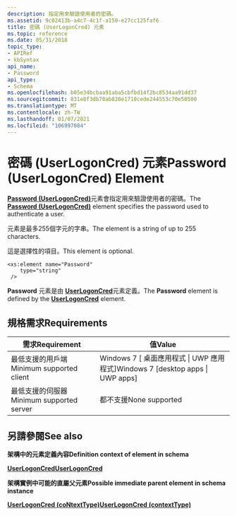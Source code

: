 ```yaml
---
description: 指定用來驗證使用者的密碼。
ms.assetid: 9c02413b-a4c7-4c1f-a150-e27cc125faf6
title: 密碼 (UserLogonCred) 元素
ms.topic: reference
ms.date: 05/31/2018
topic_type:
- APIRef
- kbSyntax
api_name:
- Password
api_type:
- Schema
ms.openlocfilehash: b05e34bcbaa91aba5cbfbd14f2bc8534aa91dd37
ms.sourcegitcommit: 831e8f3db78ab820e1710cede244553c70e50500
ms.translationtype: MT
ms.contentlocale: zh-TW
ms.lasthandoff: 01/07/2021
ms.locfileid: "106997084"
---
```

# <a name="password-userlogoncred-element"></a><span data-ttu-id="8dca4-103">密碼 (UserLogonCred) 元素</span><span class="sxs-lookup"><span data-stu-id="8dca4-103">Password (UserLogonCred) Element</span></span>

<span data-ttu-id="8dca4-104">[**Password (UserLogonCred)**](schema-ignorepassword-userlogoncred-element.md)元素會指定用來驗證使用者的密碼。</span><span class="sxs-lookup"><span data-stu-id="8dca4-104">The [**Password (UserLogonCred)**](schema-ignorepassword-userlogoncred-element.md) element specifies the password used to authenticate a user.</span></span>

<span data-ttu-id="8dca4-105">元素是最多255個字元的字串。</span><span class="sxs-lookup"><span data-stu-id="8dca4-105">The element is a string of up to 255 characters.</span></span>

<span data-ttu-id="8dca4-106">這是選擇性的項目。</span><span class="sxs-lookup"><span data-stu-id="8dca4-106">This element is optional.</span></span>

``` syntax
<xs:element name="Password"
    type="string"
 />
```

<span data-ttu-id="8dca4-107">**Password** 元素是由 [**UserLogonCred**](schema-userlogoncred-contexttype-element.md)元素定義。</span><span class="sxs-lookup"><span data-stu-id="8dca4-107">The **Password** element is defined by the [**UserLogonCred**](schema-userlogoncred-contexttype-element.md) element.</span></span>

## <a name="requirements"></a><span data-ttu-id="8dca4-108">規格需求</span><span class="sxs-lookup"><span data-stu-id="8dca4-108">Requirements</span></span>



| <span data-ttu-id="8dca4-109">需求</span><span class="sxs-lookup"><span data-stu-id="8dca4-109">Requirement</span></span> | <span data-ttu-id="8dca4-110">值</span><span class="sxs-lookup"><span data-stu-id="8dca4-110">Value</span></span> |
|-------------------------------------|---------------------------------------------------|
| <span data-ttu-id="8dca4-111">最低支援的用戶端</span><span class="sxs-lookup"><span data-stu-id="8dca4-111">Minimum supported client</span></span><br/> | <span data-ttu-id="8dca4-112">Windows 7 \[ 桌面應用程式 \| UWP 應用程式\]</span><span class="sxs-lookup"><span data-stu-id="8dca4-112">Windows 7 \[desktop apps \| UWP apps\]</span></span><br/> |
| <span data-ttu-id="8dca4-113">最低支援的伺服器</span><span class="sxs-lookup"><span data-stu-id="8dca4-113">Minimum supported server</span></span><br/> | <span data-ttu-id="8dca4-114">都不支援</span><span class="sxs-lookup"><span data-stu-id="8dca4-114">None supported</span></span><br/>                         |



## <a name="see-also"></a><span data-ttu-id="8dca4-115">另請參閱</span><span class="sxs-lookup"><span data-stu-id="8dca4-115">See also</span></span>

<dl> <dt>

<span data-ttu-id="8dca4-116">**架構中的元素定義內容**</span><span class="sxs-lookup"><span data-stu-id="8dca4-116">**Definition context of element in schema**</span></span>
</dt> <dt>

[<span data-ttu-id="8dca4-117">**UserLogonCred**</span><span class="sxs-lookup"><span data-stu-id="8dca4-117">**UserLogonCred**</span></span>](schema-userlogoncred-contexttype-element.md)
</dt> <dt>

<span data-ttu-id="8dca4-118">**架構實例中可能的直屬父元素**</span><span class="sxs-lookup"><span data-stu-id="8dca4-118">**Possible immediate parent element in schema instance**</span></span>
</dt> <dt>

[<span data-ttu-id="8dca4-119">**UserLogonCred (coNtextType)**</span><span class="sxs-lookup"><span data-stu-id="8dca4-119">**UserLogonCred (contextType)**</span></span>](schema-userlogoncred-contexttype-element.md)
</dt> </dl>

 

 




